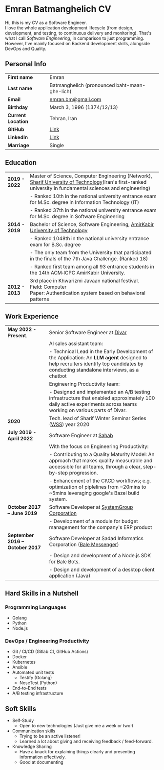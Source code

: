 # Emran Batmanghelich CV
Hi, this is my CV as a Software Engineer.  
I love the whole application development lifecycle (from design, development, and testing, to continuous delivery and monitoring). That's what I call *Software Engineering*, in comparison to just programming.  
However, I've mainly focused on Backend development skills, alongside DevOps and Quality.

## Personal Info

|                |       |
| :--            | :--   |
| **First name**       | Emran |
| **Last name**        | Batmanghelich (pronounced baht-maan-ghe-lich) |
| **Email**            | emran.bm@gmail.com |
| **Birthday**         | March 3, 1996 (1374/12/13) |
| **Current Location** | Tehran, Iran |
| **GitHub**           | [Link](https://github.com/emranbm) |
| **LinkedIn**         | [Link](https://linkedin.com/in/emranbm) |
| **Marriage**         | Single |

## Education

|                |       |
| :--            | :--   |
| **2019 - 2022**      | Master of Science, Computer Engineering (Network), [Sharif University of Technology](https://www.sharif.edu/)(Iran's first-ranked university in fundamental sciences and engineering) |
|                      | - Ranked 10th in the national university entrance exam for M.Sc. degree in Information Technology (IT) |
|                      | - Ranked 37th in the national university entrance exam for M.Sc. degree in Software Engineering |
| **2014 - 2019**      | Bachelor of Science, Software Engineering, [AmirKabir University of Technology](https://aut.ac.ir/) |
|                      | - Ranked 1048th in the national university entrance exam for B.Sc. degree |
|                      | - The only team from the University that participated in the finals of the 7th Java Challenge. (Ranked 18) |
|                      | - Ranked first team among all 93 entrance students in the 14th ACM‐ICPC AmirKabir University. |
| **2012 - 2013**      | 3rd place in Khwarizmi Javaan national festival.<br/>Field: Computer<br/>Paper: Authentication system based on behavioral patterns |


## Work Experience

| | |
| :-- | :-- |
| **May 2022 - Present**.           | Senior Software Engineer at [Divar](https://divar.ir) |
|                                   | AI sales assistant team: |
|                                   | - Technical Lead in the Early Development of the Application: An **LLM agent** designed to help recruiters identify top candidates by conducting standalone interviews, as a chatbot |
|                                   | Engineering Productivity team: |
|                                   | - Designed and implemented an A/B testing infrastructure that enabled approximately 100 daily active experiments across teams working on various parts of Divar. |
| **2020**                          | Tech. lead of Sharif Winter Seminar Series ([WSS](https://wss.ce.sharif.edu/)) year 2020 |
| **July 2019 - April 2022**        | Software Engineer at [Sahab](https://sahab.ir/) |
|                                   | With the focus on Engineering Productivity: |
|                                   | - Contributing to a Quality Maturity Model: An approach that makes quality measurable and accessible for all teams, through a clear, step-by-step progression. |
|                                   | - Enhancement of the CI\CD workflows; e.g. optimization of piplelines from ~20mins to ~5mins leveraging google's Bazel build system. |
| **October 2017 – June 2019**      | Software Developer at [SystemGroup Corporation](https://www.systemgroup.net/) |
|                                   | - Development of a module for budget management for the company's ERP product | 
| **September 2016 – October 2017** | Software Developer at Sadad Informatics Corporation ([Bale Messenger](https://bale.ai/)) |
|                                   | - Design and development of a Node.js SDK for Bale Bots. |
|                                   | - Design and development of a desktop client application (Java) |

## Hard Skills in a Nutshell

### Programming Languages
- Golang
- Python
- Node.js

### DevOps / Engineering Productivity
- Git / CI/CD (Gitlab CI, GitHub Actions)
- Docker
- Kubernetes
- Ansible
- Automated unit tests
  - Testify (Golang)
  - NoseTest (Python)
- End-to-End tests
- A/B testing infrastructure

## Soft Skills
- Self-Study
  - Open to new technologies (Just give me a week or two!)
- Communication skills
  - Trying to be an active listener!
  - Learned a lot about giving and receiving feedback / feed-forward.
- Knowledge Sharing
  - Have a knack for explaining things clearly and presenting information effectively.
  - Good at documenting
